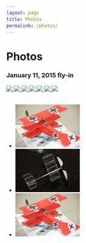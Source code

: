 ```yaml
---
layout: page
title: Photos
permalink: /photos/
---
```


Photos
======

### January 11, 2015 fly-in

<div class="col-md-offset-2 col-md-8">
  <div class="row">
    <a href="/assets/images/1911_cessna_1.jpg" data-toggle="lightbox" data-gallery="multiimages" class="col-sm-4">
      <img src="/assets/images/thumb/1911_cessna_1.jpg" class="img-responsive">
    </a>
    <a href="/assets/images/1911_cessna_2.jpg" data-toggle="lightbox" data-gallery="multiimages" class="col-sm-4">
      <img src="/assets/images/thumb/1911_cessna_2.jpg" class="img-responsive">
    </a>
    <a href="/assets/images/1911_cessna_3.jpg" data-toggle="lightbox" data-gallery="multiimages" class="col-sm-4">
      <img src="/assets/images/thumb/1911_cessna_3.jpg" class="img-responsive">
    </a>
    <a href="/assets/images/test.jpg" data-toggle="lightbox" data-gallery="multiimages" class="col-sm-4">
      <img src="/assets/images/thumb/mike_k_ww2_ml.jpg" class="img-responsive">
    </a>
    <a href="/assets/images/test.jpg" data-toggle="lightbox" data-gallery="multiimages" class="col-sm-4">
      <img src="/assets/images/thumb/ray_sam_mustang.jpg" class="img-responsive">
    </a>
    <a href="/assets/images/test.jpg" data-toggle="lightbox" data-gallery="multiimages" class="col-sm-4">
      <img src="/assets/images/thumb/dg_cub_1.jpg" class="img-responsive">
    </a>
    <a href="/assets/images/test.jpg" data-toggle="lightbox" data-gallery="multiimages" class="col-sm-4">
      <img src="/assets/images/thumb/dg_cub_2.jpg" class="img-responsive">
    </a>
  </div>
</div>

<br>


* ![photo 1](/assets/newsletter2.jpg)
* ![photo 1](/assets/newsletter1.jpg)
* ![photo 1](/assets/newsletter2.jpg)


<br>

<script type="text/javascript">
			$(document).ready(function ($) {
        $(document).delegate('*[data-toggle="lightbox"]', 'click', function(event) {
          event.preventDefault(); $(this).ekkoLightbox();
        });
			});
</script>
